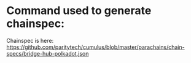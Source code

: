 # Command used to generate chainspec:


Chainspec is here:
https://github.com/paritytech/cumulus/blob/master/parachains/chain-specs/bridge-hub-polkadot.json
